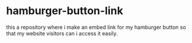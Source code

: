 # hamburger-button-link
this a repository where i make an embed link for my hamburger button so that my website visitors can i access it easily.

